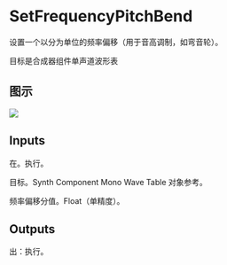 # SetFrequencyPitchBend

设置一个以分为单位的频率偏移（用于音高调制，如弯音轮）。

目标是合成器组件单声道波形表

## 图示

![]($-20221218-21073643.png)

## Inputs

在。执行。

目标。Synth Component Mono Wave Table 对象参考。

频率偏移分值。Float（单精度）。  

## Outputs

出：执行。
